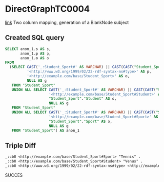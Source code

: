 # DirectGraphTC0004
[link](https://www.w3.org/TR/rdb2rdf-test-cases/#DirectGraphTC0004)
Two column mapping, generation of a BlankNode subject

## Created SQL query
```sql
SELECT anon_1.s AS s,
       anon_1.p AS p,
       anon_1.o AS o
FROM
  (SELECT CAST('_:Student_Sport#' AS VARCHAR) || CAST(CAST("Student_Sport".rowid AS VARCHAR) AS VARCHAR) AS s,
          '<http://www.w3.org/1999/02/22-rdf-syntax-ns#type>' AS p,
          '<http://example.com/base/Student_Sport>' AS o,
          NULL AS g
   FROM "Student_Sport"
   UNION ALL SELECT CAST('_:Student_Sport#' AS VARCHAR) || CAST(CAST("Student_Sport".rowid AS VARCHAR) AS VARCHAR) AS s,
                    '<http://example.com/base/Student_Sport#Student>' AS p,
                    "Student_Sport"."Student" AS o,
                    NULL AS g
   FROM "Student_Sport"
   UNION ALL SELECT CAST('_:Student_Sport#' AS VARCHAR) || CAST(CAST("Student_Sport".rowid AS VARCHAR) AS VARCHAR) AS s,
                    '<http://example.com/base/Student_Sport#Sport>' AS p,
                    "Student_Sport"."Sport" AS o,
                    NULL AS g
   FROM "Student_Sport") AS anon_1
```

## Triple Diff
```diff
_:cb0 <http://example.com/base/Student_Sport#Sport> "Tennis" .
_:cb0 <http://example.com/base/Student_Sport#Student> "Venus" .
_:cb0 <http://www.w3.org/1999/02/22-rdf-syntax-ns#type> <http://example.com/base/Student_Sport> .
```

SUCCES